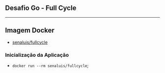 <!-- # Programming Challenge -->
## Desafio Go - Full Cycle

---
## Imagem Docker
 - [senaluis/fullcycle](https://hub.docker.com/repository/docker/senaluis/fullcycle/general)

### Inicialização da Aplicação
- ```docker run --rm senaluis/fullcycle```;
